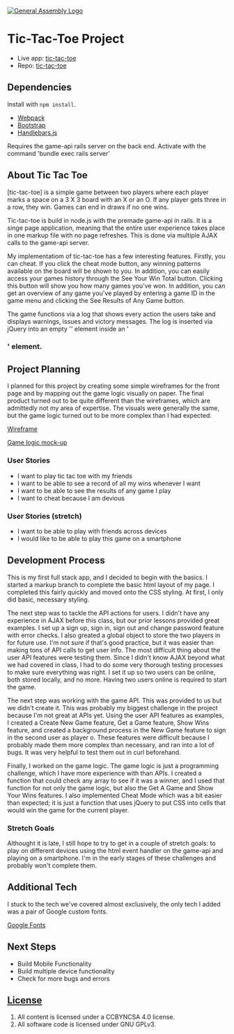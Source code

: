 [![General Assembly Logo](https://camo.githubusercontent.com/1a91b05b8f4d44b5bbfb83abac2b0996d8e26c92/687474703a2f2f692e696d6775722e636f6d2f6b6538555354712e706e67)](https://generalassemb.ly/education/web-development-immersive)

# Tic-Tac-Toe Project

 - Live app: [tic-tac-toe](https://jscohen.github.io/tic-tac-toe/)
 - Repo: [tic-tac-toe](https://github.com/jscohen/tic-tac-toe)

## Dependencies

Install with `npm install`.

-   [Webpack](https://webpack.github.io)
-   [Bootstrap](http://getbootstrap.com)
-   [Handlebars.js](http://handlebarsjs.com)

Requires the game-api rails server on the back end.
Activate with the command 'bundle exec rails server'

## About Tic Tac Toe

[tic-tac-toe] is a simple game between two players where each player marks a space on a 3 X 3 board with an X or an O.  If any player gets three in a row, they win.  Games can end in draws if no one wins.

Tic-tac-toe is build in node.js with the premade game-api in rails.  It is a singe page application, meaning that the entire user experience takes place in one markup file with no page refreshes.  This is done via multiple AJAX calls to the game-api server.

My implementatiom of tic-tac-toe has a few interesting features.  Firstly, you can cheat.  If you click the cheat mode button, any winning patterns available on the board will be shown to you.  In addition, you can easily access your games history through the See Your Win Total button.  Clicking this button will show you how many games you've won.  In addition, you can get an overview of any game you've played by entering a game ID in the game menu and clicking the See Results of Any Game button.

The game functions via a log that shows every action the users take and displays warnings, issues and victory messages.  The log is inserted via jQuery into an empty '<span>' element inside an '<h3>' element.

## Project Planning

I planned for this project by creating some simple wireframes for the front page and by mapping out the game logic visually on paper.  The final product turned out to be quite different than the wireframes, which are admittedly not my area of expertise.  The visuals were generally the same, but the game logic turned out to be more complex than I had expected.

[Wireframe](http://i.imgur.com/vfEc5af.jpg)

[Game logic mock-up](http://i.imgur.com/NGiAYz8.jpg)

### User Stories

 - I want to play tic tac toe with my friends
 - I want to be able to see a record of all my wins whenever I want
 - I want to be able to see the results of any game I play
 - I want to cheat because I am devious

### User Stories (stretch)
 - I want to be able to play with friends across devices
 - I would like to be able to play this game on a smartphone

## Development Process

This is my first full stack app, and I decided to begin with the basics.  I started a markup branch to complete the basic html layout of my page.  I completed this fairly quickly and moved onto the CSS styling.  At first, I only did basic, necessary styling.

The next step was to tackle the API actions for users.  I didn't have any experience in AJAX before this class, but our prior lessons provided great examples.  I set up a sign up, sign in, sign out and change password feature with error checks.  I also greated a global object to store the two players in for future use.  I'm not sure if that's good practice, but it was easier than making tons of API calls to get user info.  The most difficult thing about the user API features were testing them.  Since I didn't know AJAX beyond what we had covered in class, I had to do some very thorough testing processes to make sure everything was right.  I set it up so two users can be online, both stored locally, and no more.  Having two users online is required to start the game.

The next step was working with the game API.  This was provided to us but we didn't create it.  This was probably my biggest challenge in the project because I'm not great at APIs yet.  Using the user API features as examples, I created a Create New Game feature, Get a Game feature, Show Wins feature, and created a background process in the New Game feature to sign in the second user as player o.  These features were difficult because I probably made them more complex than necessary, and ran into a lot of bugs.  It was very helpful to test them out in curl beforehand.

Finally, I worked on the game logic.  The game logic is just a programming challenge, which I have more experience with than APIs.  I created a function that could check any array to see if it was a winner, and I used that function for not only the game logic, but also the Get A Game and Show Your Wins features.  I also implemented Cheat Mode which was a bit easier than expected; it is just a function that uses jQuery to put CSS into cells that would win the game for the current player.

### Stretch Goals

Althought it is late, I still hope to try to get in a couple of stretch goals: to play on different devices using the html event handler on the game-api and playing on a smartphone.  I'm in the early stages of these challenges and probably won't complete them.

## Additional Tech

I stuck to the tech we've covered almost exclusively, the only tech I added was a pair of Google custom fonts.

[Google Fonts](https://fonts.google.com/)

## Next Steps

 - Build Mobile Functionality
 - Build multiple device functionality
 - Check for more bugs and errors

 ## [License](LICENSE)

 1.  All content is licensed under a CC­BY­NC­SA 4.0 license.
 2.  All software code is licensed under GNU GPLv3.
